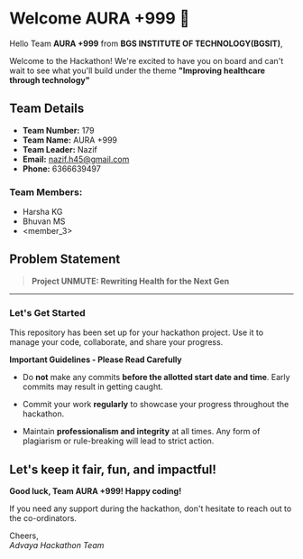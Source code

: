 # Welcome AURA +999 👋

Hello Team **AURA +999** from **BGS INSTITUTE OF TECHNOLOGY(BGSIT)**,

Welcome to the Hackathon! We're excited to have you on board and can't wait to see what you'll build under the theme **"Improving healthcare through technology"** 

## Team Details

- **Team Number:** 179  
- **Team Name:** AURA +999
- **Team Leader:** Nazif  
- **Email:** nazif.h45@gmail.com  
- **Phone:** 6366639497  

### Team Members:
- Harsha KG 
- Bhuvan MS 
- <member_3> 

## Problem Statement

> **Project UNMUTE: Rewriting Health for the Next Gen**

---

### Let's Get Started 

This repository has been set up for your hackathon project. Use it to manage your code, collaborate, and share your progress.

**Important Guidelines - Please Read Carefully**

- Do **not** make any commits **before the allotted start date and time**. Early commits may result in getting caught.
- Commit your work **regularly** to showcase your progress throughout the hackathon.

- Maintain **professionalism and integrity** at all times. Any form of plagiarism or rule-breaking will lead to strict action.

Let's keep it fair, fun, and impactful! 
---

**Good luck, Team AURA +999! Happy coding!**

If you need any support during the hackathon, don't hesitate to reach out to the co-ordinators.

Cheers,  
_Advaya Hackathon Team_